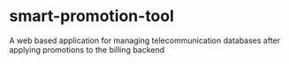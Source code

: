 # smart-promotion-tool
A web based application for managing telecommunication databases after applying promotions to the billing backend
